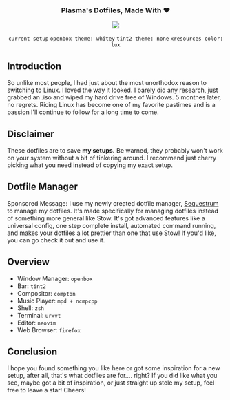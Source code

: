 <div align="center">
	<h3>Plasma's Dotfiles, Made With ❤</h3>
	<!-- current desktop -->
	<img src="ss 10-02-2018_21 06](https://user-images.githubusercontent.com/32868356/46385161-9c9a2600-c688-11e8-8971-2039d56fd3a4.png">

`current setup` `openbox theme: whitey` `tint2 theme: none` `xresources color: lux`

</div>

## Introduction
So unlike most people, I had just about the most unorthodox reason to switching to Linux. I loved the way it looked.
I barely did any research, just grabbed an .iso and wiped my hard drive free of Windows. 5 monthes later, no regrets. Ricing 
Linux has become one of my favorite pastimes and is a passion I'll continue to follow for a long time to come.

## Disclaimer
These dotfiles are to save **my setups.** Be warned, they probably won't work on your system without a bit of tinkering around.
I recommend just cherry picking what you need instead of copying my exact setup. 

## Dotfile Manager
Sponsored Message: I use my newly created dotfile manager, [Sequestrum](https://github.com/iiPlasma/sequestrum) to manage my
dotfiles. It's made specifically for managing dotfiles instead of something more general like Stow. It's got advanced features
like a universal config, one step complete install, automated command running, and makes your dotfiles a lot prettier than one
that use Stow! If you'd like, you can go check it out and use it. 

## Overview
- Window Manager: `openbox`
- Bar: `tint2`
- Compositor: `compton`
- Music Player: `mpd + ncmpcpp`
- Shell: `zsh`
- Terminal: `urxvt`
- Editor: `neovim`
- Web Browser: `firefox`

## Conclusion
I hope you found something you like here or got some inspiration for a new setup, after all, that's what dotfiles are for.... right? 
If you did like what you see, maybe got a bit of inspiration, or just straight up stole my setup, feel free to leave a star! Cheers!
